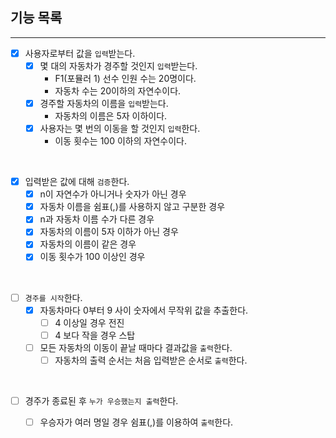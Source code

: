 ## 기능 목록
___
- [x] 사용자로부터 값을 `입력`받는다.
  - [x] 몇 대의 자동차가 경주할 것인지 `입력`받는다. 
    - F1(포뮬러 1) 선수 인원 수는 20명이다.
    - 자동차 수는 20이하의 자연수이다.
  - [x] 경주할 자동차의 이름을 `입력`받는다.
    - 자동차의 이름은 5자 이하이다.
  - [x] 사용자는 몇 번의 이동을 할 것인지 `입력`한다.
    - 이동 횟수는 100 이하의 자연수이다.
  
<br/>

- [x] 입력받은 값에 대해 `검증`한다.
  - [x] n이 자연수가 아니거나 숫자가 아닌 경우
  - [x] 자동차 이름을 쉼표(,)를 사용하지 않고 구분한 경우
  - [x] n과 자동차 이름 수가 다른 경우
  - [x] 자동차의 이름이 5자 이하가 아닌 경우
  - [x] 자동차의 이름이 같은 경우
  - [x] 이동 횟수가 100 이상인 경우

<br/>

- [ ] `경주를 시작`한다.
  - [x] 자동차마다 0부터 9 사이 숫자에서 무작위 값을 추출한다.
    - [ ] 4 이상일 경우 전진
    - [ ] 4 보다 작을 경우 스탑
  - [ ] 모든 자동차의 이동이 끝날 때마다 결과값을 `출력`한다.
    - [ ] 자동차의 출력 순서는 처음 입력받은 순서로 `출력`한다.  

<br/>

- [ ] 경주가 종료된 후 `누가 우승했는지 출력`한다.
  - [ ] 우승자가 여러 명일 경우 쉼표(,)를 이용하여 `출력`한다. 

